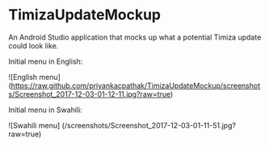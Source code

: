 # TimizaUpdateMockup

An Android Studio application that mocks up what a potential Timiza update could look like. 

Initial menu in English:

![English menu] (https://raw.github.com/priyankacpathak/TimizaUpdateMockup/screenshots/Screenshot_2017-12-03-01-12-11.jpg?raw=true)

Initial menu in Swahili:

![Swahili menu] (/screenshots/Screenshot_2017-12-03-01-11-51.jpg?raw=true)
